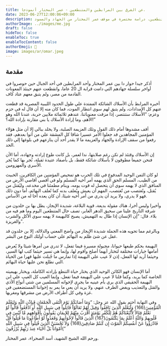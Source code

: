 ```yaml
---
title: عن الفرق بين المرابطين والمتنطعين - عمر المختار أنموذجا.
date: 2023-06-27T12:00:06+09:00
description: في الفرق بين المرابطين والمتنطعين، دراسة مختصرة في موقف عمر المختار من الجهاد والصمود.
authorImage: ../images/me.jpg
draft: false
hideToc: false
enableToc: true
enableTocContent: false
authorEmoji: 👺
image: images/ar/omar.jpeg
---
```


## مقدمة
أذكر جيدا حوار دا بين عمر المختار وأحد المرابطين في أحد الجبال حين حوصروا في أواخر سلسلة جهادهم التي دامت قرابة ال 20 عاما، وانقطعت عنهم حينئذ المعونات القادمة من مصر، ولم يتبق معهم عتاد كاف.

أخبره المرابط بأن الأسلاك الشائكة الممتدة علي طول الحدود الليبية المصرية قد قطعت عنهم كل الإمدادات، ولم يتبق لهم سوي انتظار الموت، فما كان منه إلا أن قال له في حزم وعزم:
“الأسلاك ستنتصر، إذا مزقت معنوياتنا، عندهم ثلاثمائة ملايين حربة، عندنا الله وهو الأهم، وما إرادة الأسلاك يا بني مقارنة بإرادة الله؟!”

أقف مشدوها أمام ذلك القول وتلك العزيمة الصلبة، ولا يخلد ببالي إلا أن مثل هؤلاء المؤمنين المجاهدين قد جعلوا الأمر عسيرا شاقا كل المشقة علي من أتوا بعدهم، فقد رفعوا من سقف الإرادة والجهاد والعزيمة ما لا يقدر أحد أن ينازعهم في بلوغها إلي ذلك الحد.

إن الأسلاك وقتئذ لم تكن رغم صلابتها، ندا لعمر، بل كانت طوع إرادته وجهاده، أما الأن فنحن جميعا مطوقون لا بأسلاك شائكة فقط، بل بأصفاد عتيدة ثقيلة، نُجر بها كما يٌجر الأسري والمهزومين.

لو كان الثمن الوحيد المدفوع في تلك الحرب هو تمحيص المؤمنين من الكافرين، الخبيث من الطيب، المسلم الحق الذي يهمه أمر أخيه المسلم ولو في أقصي أقاصي الأرض من المنافق الذي لا يهمه سوي أن يتحصل له قوت يومه، وينام مطمئنا في مخدعه، وليُقتل من يُقتل، وتُغتصب من تٌغتصب، المهم أن يعيش ويُعلف بدنه كما تُعلف البهائم، أما دون ذلك فهو لا يدري، ولا يريد أن يدري من أمر أخيه شيئا، أن كان يعده أخا له من الأساس.

وأخيرا وليس أخرا، هناك مقولة بديعة، قوية البلاغة، شديدة الإيجاز، يطل بها بن خلدون من شرفة التاريخ علينا من سحيق الدهر الغابر، تصف حال المتنطعين اليوم وما هم فيه من بلاء.
قال:
“إن الإنسان إذا طال به التهميش، يصبح كالبهيمة لا يهمه سوي الأكل والشرب والغريزة”.

وبالرغم مما تحويه هذه الجملة شديدة الإيجاز من واضح المعني والدلالة، إلا بن خلدون قد غفل عن شئ ظلم به البهائم علي حساب أولئك النوع من البشر.

البهيمة بحكم طبعها حيوانا، مجبولة مسيرة فيما تفعل، لا تدري من أمرها شيئا ولا يٌعرض أمامها خيارات مختلفة لتختار أيهما أصلح وأقوم لها، وإنما هي تسير حيثما كتب لها السير، وحيثما أريد لها الفعل، إذن لا عيب علي البهيمة إذا تمارس ما جُبلت عليها قهرا من الحياة التي نطلع نحن عليها حياة البهائم.

أما الإنسان فهو الكائن الوحيد الذي يختار حياة التنطع بإرادته الكاملة، ويختار بهيميته الخاصة كما يريد، وكما قلنا لا عيب علي البهيمة فيما تفعل، وإنما العيب كل العيب علي ابن البهيمة الحقيقي الذي يري بأم عينيه ما يجري لإخوانه المسلمين من شتي أنواع الأذي والقتل والتعذيب ويغض الطرف عنهم، ولا يريد أن يعي ما يمر به إخواننا المستضعفين في غزة وفي كل أطراف الأرض من مشرقها ومغربها.

وفي النهاية أختم بقول الله عز وجل:
“وَمَا أَصَابَكُمْ يَوْمَ الْتَقَى الْجَمْعَانِ فَبِإِذْنِ اللّهِ وَلِيَعْلَمَ الْمُؤْمِنِينَ{166} وَلْيَعْلَمَ الَّذِينَ نَافَقُواْ وَقِيلَ لَهُمْ تَعَالَوْاْ قَاتِلُواْ فِي سَبِيلِ اللّهِ أَوِ ادْفَعُواْ قَالُواْ لَوْ نَعْلَمُ قِتَالاً لاَّتَّبَعْنَاكُمْ هُمْ لِلْكُفْرِ يَوْمَئِذٍ أَقْرَبُ مِنْهُمْ لِلإِيمَانِ يَقُولُونَ بِأَفْوَاهِهِم مَّا لَيْسَ فِي قُلُوبِهِمْ وَاللّهُ أَعْلَمُ بِمَا يَكْتُمُونَ{167} الَّذِينَ قَالُواْ لإِخْوَانِهِمْ وَقَعَدُواْ لَوْ أَطَاعُونَا مَا قُتِلُوا قُلْ فَادْرَؤُوا عَنْ أَنفُسِكُمُ الْمَوْتَ إِن كُنتُمْ صَادِقِينَ{168} وَلاَ تَحْسَبَنَّ الَّذِينَ قُتِلُواْ فِي سَبِيلِ اللّهِ أَمْوَاتاً بَلْ أَحْيَاء عِندَ رَبِّهِمْ يُرْزَقُونَ{”

ورحم الله الشيخ الشهيد، أسد الصحراء، عمر المختار.